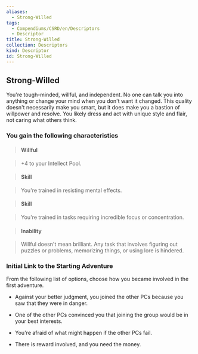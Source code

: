 ```yaml
---
aliases:
  - Strong-Willed
tags:
  - Compendiums/CSRD/en/Descriptors
  - Descriptor
title: Strong-Willed
collection: Descriptors
kind: Descriptor
id: Strong-Willed
---
```

## Strong-Willed    
You're tough-minded, willful, and independent. No one can talk you into anything or change your mind when you don't want it changed. This quality doesn't necessarily make you smart, but it does make you a bastion of willpower and resolve. You likely dress and act with unique style and flair, not caring what others think.  
### You gain the following characteristics    
> #### Willful  
> +4 to your Intellect Pool.    
  
> #### Skill  
> You're trained in resisting mental effects.    
  
> #### Skill  
> You're trained in tasks requiring incredible focus or concentration.    
  
> #### Inability  
> Willful doesn't mean brilliant. Any task that involves figuring out puzzles or problems, memorizing things, or using lore is hindered.    
  
### Initial Link to the Starting Adventure    
From the following list of options, choose how you became involved in the first adventure.    
- Against your better judgment, you joined the other PCs because you saw that they were in danger.    
- One of the other PCs convinced you that joining the group would be in your best interests.    
- You're afraid of what might happen if the other PCs fail.    
- There is reward involved, and you need the money.  
